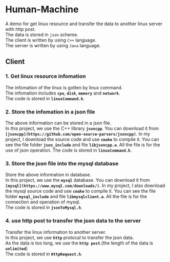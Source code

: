 # Human-Machine

A demo for get linux resource and transfer the data to another linux server with http post.<br>
The data is stored in `json` scheme.<br>
The client is written by using `C++` language.<br>
The server is written by using `Java` language.<br>

## Client

### 1. Get linux resource infomation

The infomation of the linux is gotten by linux command.<br>
The infomation includes **`cpu`**, **`disk`**, **`memory`** and **`network`**.<br>
The code is stored in **`linuxCommand.h`**.

### 2. Store the infomation in a json file

The above information can be stored in a json file.<br>
In this project, we use the C++ library **`jsoncpp`**. You can download it from **`[jsoncpp](https://github.com/open-source-parsers/jsoncpp)`**. In my project, I download the source code and use **`cmake`** to compile it. You can see the file folder **`json_include`** and file **`libjsoncpp.a`**. All the file is for the use of json operation.
The code is stored in **`linuxCommand.h`**.

### 3. Store the json file into the mysql database

Store the above information in database.<br>
In this project, we use the **`mysql`** database. You can download it from **`[mysql](https://www.mysql.com/downloads/)`**. In my project, I also download the mysql source code and use **`cmake`** to compile it. You can see the file folder **`mysql_include`** and file **`libmysqlclient.a`**. All the file is for the connection and operation of mysql.<br>
The code is stored in **`jsonToMysql.h`**.

### 4. use http post to transfer the json data to the server

Transfer the linux information to another server.<br>
In this project, we use **`http`** protocal to transfer the json data.<br>
As the data is too long, we use the **`http post`**.(the length of the data is **`unlimited`**)<br>
The code is stored in **`HttpRequest.h`**.

